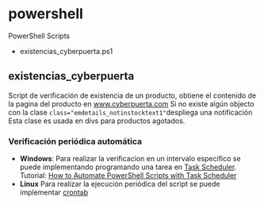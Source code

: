 # powershell
PowerShell Scripts

 - existencias_cyberpuerta.ps1

## existencias_cyberpuerta
Script de verificación de existencia de un producto, obtiene el contenido de la pagina del producto en www.cyberpuerta.com
Si no existe algún objecto con la clase ``` class="emdetails_notinstocktext1" ```despliega una notificación
Esta clase es usada en divs para productos agotados.
 ### Verificación periódica automática

 - **Windows**: 
Para realizar la verificacion en un intervalo especifico se puede implementando programando una tarea en [Task Scheduler](https://docs.microsoft.com/en-us/windows-server/administration/windows-commands/schtasks).
Tutorial: [How to Automate PowerShell Scripts with Task Scheduler](https://blog.netwrix.com/2018/07/03/how-to-automate-powershell-scripts-with-task-scheduler/)
 - **Linux**
 Para realizar la ejecución periódica del script se puede implementar [crontab](https://man7.org/linux/man-pages/man5/crontab.5.html)
 